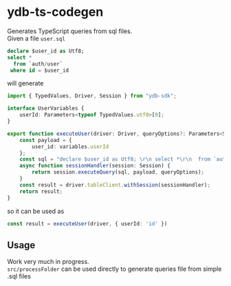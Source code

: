 # ydb-ts-codegen
Generates TypeScript queries from sql files. \
Given a file `user.sql`
```sql
declare $user_id as Utf8;
select *
  from `auth/user`
 where id = $user_id
```

will generate 
```typescript
import { TypedValues, Driver, Session } from "ydb-sdk";

interface UserVariables {
    userId: Parameters<typeof TypedValues.utf8>[0];
}

export function executeUser(driver: Driver, queryOptions?: Parameters<Session["executeQuery"]>[2]) {
    const payload = {
        user_id: variables.userId
    };
    const sql = "declare $user_id as Utf8; \r\n select *\r\n  from `auth/user`\r\n where id = $user_id";
    async function sessionHandler(session: Session) {
        return session.executeQuery(sql, payload, queryOptions);
    }
    const result = driver.tableClient.withSession(sessionHandler);
    return result;
}
```
so it can be used as 
```typescript
const result = executeUser(driver, { userId: 'id' })
```

## Usage
Work very much in progress. \
`src/processFolder` can be used directly to generate queries file from simple .sql files 